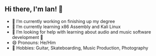 ## Hi there, I'm Ian! 👋
- 🔭 I’m currently working on finishing up my degree
- 🌱 I’m currently learning x86 Assembly and Kali Linux
- 🤔 I’m looking for help with learning about audio and music software development 🎵
- 😄 Pronouns: He/Him
- 🎨 Hobbies: Guitar, Skateboarding, Music Production, Photography
